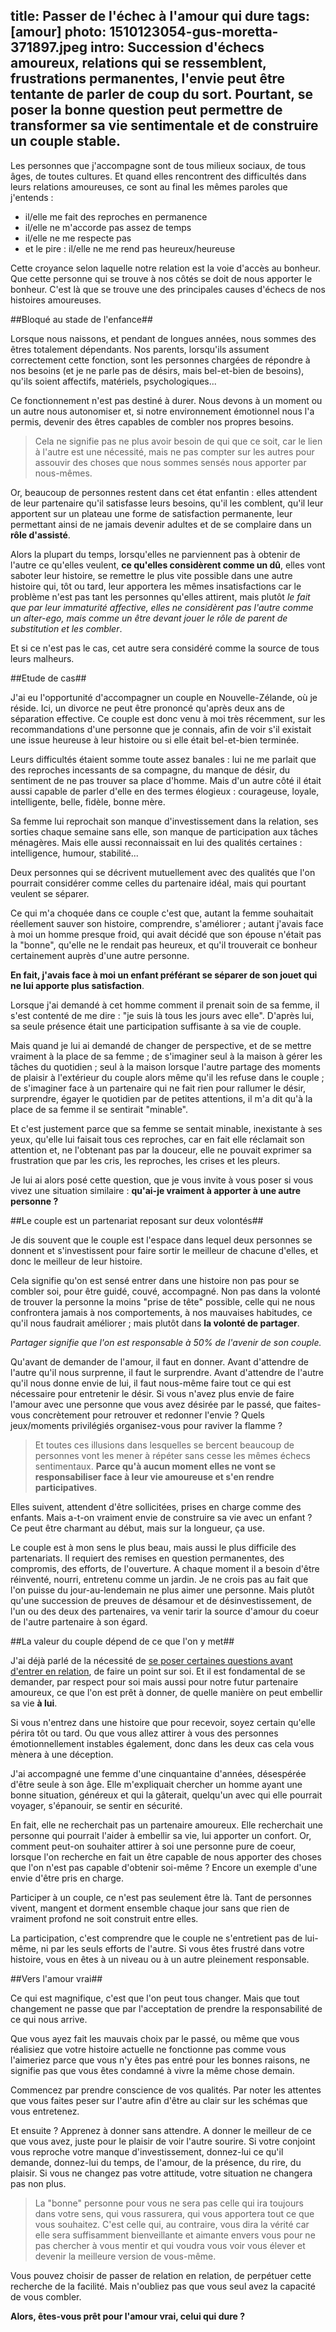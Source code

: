 title: Passer de l'échec à l'amour qui dure
tags: [amour]
photo: 1510123054-gus-moretta-371897.jpeg
intro: Succession d'échecs amoureux, relations qui se ressemblent, frustrations permanentes, l'envie peut être tentante de parler de coup du sort. Pourtant, se poser la bonne question peut permettre de transformer sa vie sentimentale et de construire un couple stable.
---
Les personnes que j'accompagne sont de tous milieux sociaux, de tous âges, de toutes cultures. Et quand elles rencontrent des difficultés dans leurs relations amoureuses, ce sont au final les mêmes paroles que j'entends :

- il/elle me fait des reproches en permanence
- il/elle ne m'accorde pas assez de temps
- il/elle ne me respecte pas
- et le pire : il/elle ne me rend pas heureux/heureuse

Cette croyance selon laquelle notre relation est la voie d'accès au bonheur. Que cette personne qui se trouve à nos côtés se doit de nous apporter le bonheur. C'est là que se trouve une des principales causes d'échecs de nos histoires amoureuses.

##Bloqué au stade de l'enfance##

Lorsque nous naissons, et pendant de longues années, nous sommes des êtres totalement dépendants. Nos parents, lorsqu'ils assument correctement cette fonction, sont les personnes chargées de répondre à nos besoins (et je ne parle pas de désirs, mais bel-et-bien de besoins), qu'ils soient affectifs, matériels, psychologiques...

Ce fonctionnement n'est pas destiné à durer. Nous devons à un moment ou un autre nous autonomiser et, si notre environnement émotionnel nous l'a permis, devenir des êtres capables de combler nos propres besoins. 

> Cela ne signifie pas ne plus avoir besoin de qui que ce soit, car le lien à l'autre est une nécessité, mais ne pas compter sur les autres pour assouvir des choses que nous sommes sensés nous apporter par nous-mêmes.

Or, beaucoup de personnes restent dans cet état enfantin : elles attendent de leur partenaire qu'il satisfasse leurs besoins, qu'il les comblent, qu'il leur apportent sur un plateau une forme de satisfaction permanente, leur permettant ainsi de ne jamais devenir adultes et de se complaire dans un **rôle d'assisté**. 

Alors la plupart du temps, lorsqu'elles ne parviennent pas à obtenir de l'autre ce qu'elles veulent, **ce qu'elles considèrent comme un dû**, elles vont saboter leur histoire, se remettre le plus vite possible dans une autre histoire qui, tôt ou tard, leur apportera les mêmes insatisfactions car le problème n'est pas tant les personnes qu'elles attirent, mais plutôt *le fait que par leur immaturité affective, elles ne considèrent pas l'autre comme un alter-ego, mais comme un être devant jouer le rôle de parent de substitution et les combler*. 

Et si ce n'est pas le cas, cet autre sera considéré comme la source de tous leurs malheurs.

##Etude de cas##

J'ai eu l'opportunité d'accompagner un couple en Nouvelle-Zélande, où je réside. Ici, un divorce ne peut être prononcé qu'après deux ans de séparation effective. Ce couple est donc venu à moi très récemment, sur les recommandations d'une personne que je connais, afin de voir s'il existait une issue heureuse à leur histoire ou si elle était bel-et-bien terminée.

Leurs difficultés étaient somme toute assez banales : lui ne me parlait que des reproches incessants de sa compagne, du manque de désir, du sentiment de ne pas trouver sa place d'homme. Mais d'un autre côté il était aussi capable de parler d'elle en des termes élogieux : courageuse, loyale, intelligente, belle, fidèle, bonne mère.

Sa femme lui reprochait son manque d'investissement dans la relation, ses sorties chaque semaine sans elle, son manque de participation aux tâches ménagères. Mais elle aussi reconnaissait en lui des qualités certaines : intelligence, humour, stabilité...

Deux personnes qui se décrivent mutuellement avec des qualités que l'on pourrait considérer comme celles du partenaire idéal, mais qui pourtant veulent se séparer. 

Ce qui m'a choquée dans ce couple c'est que, autant la femme souhaitait réellement sauver son histoire, comprendre, s'améliorer ; autant j'avais face à moi un homme presque froid, qui avait décidé que son épouse n'était pas la "bonne", qu'elle ne le rendait pas heureux, et qu'il trouverait ce bonheur certainement auprès d'une autre personne. 

**En fait, j'avais face à moi un enfant préférant se séparer de son jouet qui ne lui apporte plus satisfaction**.

Lorsque j'ai demandé à cet homme comment il prenait soin de sa femme, il s'est contenté de me dire : "je suis là tous les jours avec elle". D'après lui, sa seule présence était une participation suffisante à sa vie de couple.

Mais quand je lui ai demandé de changer de perspective, et de se mettre vraiment à la place de sa femme ; de s'imaginer seul à la maison à gérer les tâches du quotidien ; seul à la maison lorsque l'autre partage des moments de plaisir à l'extérieur du couple alors même qu'il les refuse dans le couple ; de s'imaginer face à un partenaire qui ne fait rien pour rallumer le désir, surprendre, égayer le quotidien par de petites attentions, il m'a dit qu'à la place de sa femme il se sentirait "minable". 

Et c'est justement parce que sa femme se sentait minable, inexistante à ses yeux, qu'elle lui faisait tous ces reproches, car en fait elle réclamait son attention et, ne l'obtenant pas par la douceur, elle ne pouvait exprimer sa frustration que par les cris, les reproches, les crises et les pleurs.

Je lui ai alors posé cette question, que je vous invite à vous poser si vous vivez une situation similaire : **qu'ai-je vraiment à apporter à une autre personne ?**

##Le couple est un partenariat reposant sur deux volontés##

Je dis souvent que le couple est l'espace dans lequel deux personnes se donnent et s'investissent pour faire sortir le meilleur de chacune d'elles, et donc le meilleur de leur histoire.

Cela signifie qu'on est sensé entrer dans une histoire non pas pour se combler soi, pour être guidé, couvé, accompagné. Non pas dans la volonté de trouver la personne la moins "prise de tête" possible, celle qui ne nous confrontera jamais à nos comportements, à nos mauvaises habitudes, ce qu'il nous faudrait améliorer ; mais plutôt dans **la volonté de partager**.

*Partager signifie que l'on est responsable à 50% de l'avenir de son couple.*

 Qu'avant de demander de l'amour, il faut en donner. Avant d'attendre de l'autre qu'il nous surprenne, il faut le surprendre. Avant d'attendre de l'autre qu'il nous donne envie de lui, il faut nous-même faire tout ce qui est nécessaire pour entretenir le désir. Si vous n'avez plus envie de faire l'amour avec une personne que vous avez désirée par le passé, que faites-vous concrètement pour retrouver et redonner l'envie ? Quels jeux/moments privilégiés organisez-vous pour raviver la flamme ? 

> Et toutes ces illusions dans lesquelles se bercent beaucoup de personnes vont les mener à répéter sans cesse les mêmes échecs sentimentaux. **Parce qu'à aucun moment elles ne vont se responsabiliser face à leur vie amoureuse et s'en rendre participatives**. 

Elles suivent, attendent d'être sollicitées, prises en charge comme des enfants. Mais a-t-on vraiment envie de construire sa vie avec un enfant ? Ce peut être charmant au début, mais sur la longueur, ça use. 

Le couple est à mon sens le plus beau, mais aussi le plus difficile des partenariats. Il requiert des remises en question permanentes, des compromis, des efforts, de l'ouverture. A chaque moment il a besoin d'être réinventé, nourri, entretenu comme un jardin. Je ne crois pas au fait que l'on puisse du jour-au-lendemain ne plus aimer une personne. Mais plutôt qu'une succession de preuves de désamour et de désinvestissement, de l'un ou des deux des partenaires, va venir tarir la source d'amour du coeur de l'autre partenaire à son égard.

##La valeur du couple dépend de ce que l'on y met##

J'ai déjà parlé de la nécessité de [se poser certaines questions avant d'entrer en relation](https://pranacanal.com/articles/attirer-lamour-et-reussir-son-nouveau-depart-amoureux), de faire un point sur soi. Et il est fondamental de se demander, par respect pour soi mais aussi pour notre futur partenaire amoureux, ce que l'on est prêt à donner, de quelle manière on peut embellir sa vie **à lui**.

Si vous n'entrez dans une histoire que pour recevoir, soyez certain qu'elle périra tôt ou tard. Ou que vous allez attirer à vous des personnes émotionnellement instables également, donc dans les deux cas cela vous mènera à une déception.

J'ai accompagné une femme d'une cinquantaine d'années, désespérée d'être seule à son âge. Elle m'expliquait chercher un homme ayant une bonne situation, généreux et qui la gâterait, quelqu'un avec qui elle pourrait voyager, s'épanouir, se sentir en sécurité.

En fait, elle ne recherchait pas un partenaire amoureux. Elle recherchait une personne qui pourrait l'aider à embellir sa vie, lui apporter un confort. Or, comment peut-on souhaiter attirer à soi une personne pure de coeur, lorsque l'on recherche en fait un être capable de nous apporter des choses que l'on n'est pas capable d'obtenir soi-même ? Encore un exemple d'une envie d'être pris en charge.

Participer à un couple, ce n'est pas seulement être là. Tant de personnes vivent, mangent et dorment ensemble chaque jour sans que rien de vraiment profond ne soit construit entre elles.

La participation, c'est comprendre que le couple ne s'entretient pas de lui-même, ni par les seuls efforts de l'autre. Si vous êtes frustré dans votre histoire, vous en êtes à un niveau ou à un autre pleinement responsable.

##Vers l'amour vrai##

Ce qui est magnifique, c'est que l'on peut tous changer. Mais que tout changement ne passe que par l'acceptation de prendre la responsabilité de ce qui nous arrive.

Que vous ayez fait les mauvais choix par le passé, ou même que vous réalisiez que votre histoire actuelle ne fonctionne pas comme vous l'aimeriez parce que vous n'y êtes pas entré pour les bonnes raisons, ne signifie pas que vous êtes condamné à vivre la même chose demain.

Commencez par prendre conscience de vos qualités. Par noter les attentes que vous faites peser sur l'autre afin d'être au clair sur les schémas que vous entretenez.

Et ensuite ? Apprenez à donner sans attendre. A donner le meilleur de ce que vous avez, juste pour le plaisir de voir l'autre sourire. Si votre conjoint vous reproche votre manque d'investissement, donnez-lui ce qu'il demande, donnez-lui du temps, de l'amour, de la présence, du rire, du plaisir. Si vous ne changez pas votre attitude, votre situation ne changera pas non plus.

 > La "bonne" personne pour vous ne sera pas celle qui ira toujours dans votre sens, qui vous rassurera, qui vous apportera tout ce que vous souhaitez. C'est celle qui, au contraire, vous dira la vérité car elle sera suffisamment bienveillante et aimante envers vous pour ne pas chercher à vous mentir et qui voudra vous voir vous élever et devenir la meilleure version de vous-même.
 
Vous pouvez choisir de passer de relation en relation, de perpétuer cette recherche de la facilité. Mais n'oubliez pas que vous seul avez la capacité de vous combler.
 
 **Alors, êtes-vous prêt pour l'amour vrai, celui qui dure ?**




